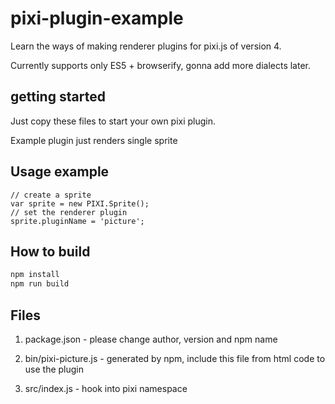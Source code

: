 # pixi-plugin-example

Learn the ways of making renderer plugins for pixi.js of version 4.

Currently supports only ES5 + browserify, gonna add more dialects later. 

## getting started

Just copy these files to start your own pixi plugin.

Example plugin just renders single sprite

## Usage example

```
// create a sprite
var sprite = new PIXI.Sprite();
// set the renderer plugin
sprite.pluginName = 'picture';
```

## How to build

```bash
npm install
npm run build
```

## Files

1. package.json - please change author, version and npm name

2. bin/pixi-picture.js - generated by npm, include this file from html code to use the plugin

3. src/index.js - hook into pixi namespace
